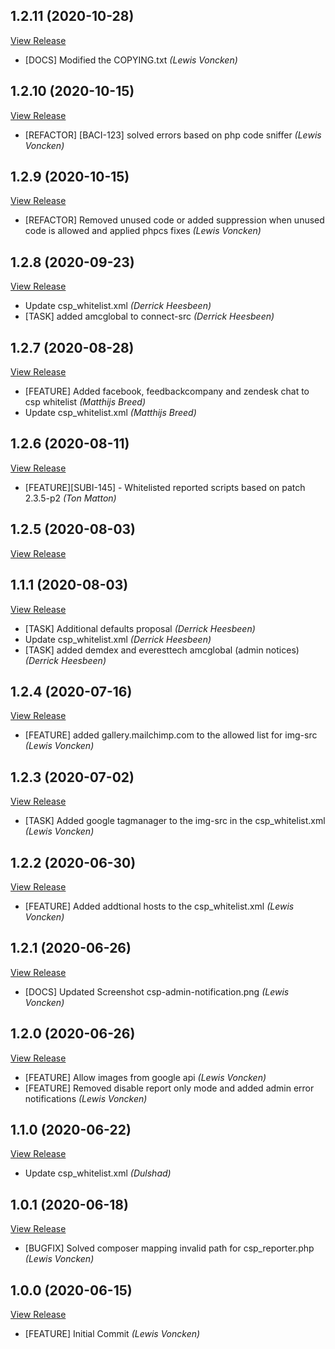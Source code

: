 ## 1.2.11 (2020-10-28)

[View Release](git@github.com:DjQuinnEXP/Magento-2-Module-Experius-Csp.git/commits/tag/1.2.11)

*  [DOCS] Modified the COPYING.txt *(Lewis Voncken)*


## 1.2.10 (2020-10-15)

[View Release](git@github.com:DjQuinnEXP/Magento-2-Module-Experius-Csp.git/commits/tag/1.2.10)

*  [REFACTOR] [BACI-123] solved errors based on php code sniffer *(Lewis Voncken)*


## 1.2.9 (2020-10-15)

[View Release](git@github.com:DjQuinnEXP/Magento-2-Module-Experius-Csp.git/commits/tag/1.2.9)

*  [REFACTOR] Removed unused code or added suppression when unused code is allowed and applied phpcs fixes *(Lewis Voncken)*


## 1.2.8 (2020-09-23)

[View Release](git@github.com:DjQuinnEXP/Magento-2-Module-Experius-Csp.git/commits/tag/1.2.8)

*  Update csp_whitelist.xml *(Derrick Heesbeen)*
*  [TASK] added amcglobal to connect-src *(Derrick Heesbeen)*


## 1.2.7 (2020-08-28)

[View Release](git@github.com:DjQuinnEXP/Magento-2-Module-Experius-Csp.git/commits/tag/1.2.7)

*  [FEATURE] Added facebook, feedbackcompany and zendesk chat to csp whitelist *(Matthijs Breed)*
*  Update csp_whitelist.xml *(Matthijs Breed)*


## 1.2.6 (2020-08-11)

[View Release](git@github.com:DjQuinnEXP/Magento-2-Module-Experius-Csp.git/commits/tag/1.2.6)

*  [FEATURE][SUBI-145] - Whitelisted reported scripts based on patch 2.3.5-p2 *(Ton Matton)*


## 1.2.5 (2020-08-03)

[View Release](git@github.com:DjQuinnEXP/Magento-2-Module-Experius-Csp.git/commits/tag/1.2.5)



## 1.1.1 (2020-08-03)

[View Release](git@github.com:DjQuinnEXP/Magento-2-Module-Experius-Csp.git/commits/tag/1.1.1)

*  [TASK] Additional defaults proposal *(Derrick Heesbeen)*
*  Update csp_whitelist.xml *(Derrick Heesbeen)*
*  [TASK] added demdex and everesttech amcglobal (admin notices) *(Derrick Heesbeen)*


## 1.2.4 (2020-07-16)

[View Release](git@github.com:DjQuinnEXP/Magento-2-Module-Experius-Csp.git/commits/tag/1.2.4)

*  [FEATURE] added gallery.mailchimp.com to the allowed list for img-src *(Lewis Voncken)*


## 1.2.3 (2020-07-02)

[View Release](git@github.com:DjQuinnEXP/Magento-2-Module-Experius-Csp.git/commits/tag/1.2.3)

*  [TASK] Added google tagmanager to the img-src in the csp_whitelist.xml *(Lewis Voncken)*


## 1.2.2 (2020-06-30)

[View Release](git@github.com:DjQuinnEXP/Magento-2-Module-Experius-Csp.git/commits/tag/1.2.2)

*  [FEATURE] Added addtional hosts to the csp_whitelist.xml *(Lewis Voncken)*


## 1.2.1 (2020-06-26)

[View Release](git@github.com:DjQuinnEXP/Magento-2-Module-Experius-Csp.git/commits/tag/1.2.1)

*  [DOCS] Updated Screenshot csp-admin-notification.png *(Lewis Voncken)*


## 1.2.0 (2020-06-26)

[View Release](git@github.com:DjQuinnEXP/Magento-2-Module-Experius-Csp.git/commits/tag/1.2.0)

*  [FEATURE] Allow images from google api *(Lewis Voncken)*
*  [FEATURE] Removed disable report only mode and added admin error notifications *(Lewis Voncken)*


## 1.1.0 (2020-06-22)

[View Release](git@github.com:DjQuinnEXP/Magento-2-Module-Experius-Csp.git/commits/tag/1.1.0)

*  Update csp_whitelist.xml *(Dulshad)*


## 1.0.1 (2020-06-18)

[View Release](git@github.com:DjQuinnEXP/Magento-2-Module-Experius-Csp.git/commits/tag/1.0.1)

*  [BUGFIX] Solved composer mapping invalid path for csp_reporter.php *(Lewis Voncken)*


## 1.0.0 (2020-06-15)

[View Release](git@github.com:DjQuinnEXP/Magento-2-Module-Experius-Csp.git/commits/tag/1.0.0)

*  [FEATURE] Initial Commit *(Lewis Voncken)*


